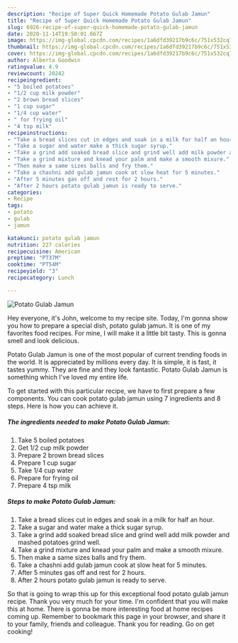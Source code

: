```yaml
---
description: "Recipe of Super Quick Homemade Potato Gulab Jamun"
title: "Recipe of Super Quick Homemade Potato Gulab Jamun"
slug: 6926-recipe-of-super-quick-homemade-potato-gulab-jamun
date: 2020-11-14T19:50:01.667Z
image: https://img-global.cpcdn.com/recipes/1a6dfd39217b9c6c/751x532cq70/potato-gulab-jamun-recipe-main-photo.jpg
thumbnail: https://img-global.cpcdn.com/recipes/1a6dfd39217b9c6c/751x532cq70/potato-gulab-jamun-recipe-main-photo.jpg
cover: https://img-global.cpcdn.com/recipes/1a6dfd39217b9c6c/751x532cq70/potato-gulab-jamun-recipe-main-photo.jpg
author: Alberta Goodwin
ratingvalue: 4.9
reviewcount: 20242
recipeingredient:
- "5 boiled potatoes"
- "1/2 cup milk powder"
- "2 brown bread slices"
- "1 cup sugar"
- "1/4 cup water"
- " for frying oil"
- "4 tsp milk"
recipeinstructions:
- "Take a bread slices cut in edges and soak in a milk for half an hour."
- "Take a sugar and water make a thick sugar syrup."
- "Take a grind add soaked bread slice and grind well add milk powder and mashed potatoes grind well."
- "Take a grind mixture and knead your palm and make a smooth mixure."
- "Then make a same sizes balls and fry them."
- "Take a chashni add gulab jamun cook at slow heat for 5 minutes."
- "After 5 minutes gas off and rest for 2 hours."
- "After 2 hours potato gulab jamun is ready to serve."
categories:
- Recipe
tags:
- potato
- gulab
- jamun

katakunci: potato gulab jamun 
nutrition: 227 calories
recipecuisine: American
preptime: "PT37M"
cooktime: "PT54M"
recipeyield: "3"
recipecategory: Lunch

---
```



![Potato Gulab Jamun](https://img-global.cpcdn.com/recipes/1a6dfd39217b9c6c/751x532cq70/potato-gulab-jamun-recipe-main-photo.jpg)

Hey everyone, it's John, welcome to my recipe site. Today, I'm gonna show you how to prepare a special dish, potato gulab jamun. It is one of my favorites food recipes. For mine, I will make it a little bit tasty. This is gonna smell and look delicious.

Potato Gulab Jamun is one of the most popular of current trending foods in the world. It is appreciated by millions every day. It is simple, it is fast, it tastes yummy. They are fine and they look fantastic. Potato Gulab Jamun is something which I've loved my entire life.




To get started with this particular recipe, we have to first prepare a few components. You can cook potato gulab jamun using 7 ingredients and 8 steps. Here is how you can achieve it.

<!--inarticleads1-->

##### The ingredients needed to make Potato Gulab Jamun:

1. Take 5 boiled potatoes
1. Get 1/2 cup milk powder
1. Prepare 2 brown bread slices
1. Prepare 1 cup sugar
1. Take 1/4 cup water
1. Prepare  for frying oil
1. Prepare 4 tsp milk




<!--inarticleads2-->

##### Steps to make Potato Gulab Jamun:

1. Take a bread slices cut in edges and soak in a milk for half an hour.
1. Take a sugar and water make a thick sugar syrup.
1. Take a grind add soaked bread slice and grind well add milk powder and mashed potatoes grind well.
1. Take a grind mixture and knead your palm and make a smooth mixure.
1. Then make a same sizes balls and fry them.
1. Take a chashni add gulab jamun cook at slow heat for 5 minutes.
1. After 5 minutes gas off and rest for 2 hours.
1. After 2 hours potato gulab jamun is ready to serve.




So that is going to wrap this up for this exceptional food potato gulab jamun recipe. Thank you very much for your time. I'm confident that you will make this at home. There is gonna be more interesting food at home recipes coming up. Remember to bookmark this page in your browser, and share it to your family, friends and colleague. Thank you for reading. Go on get cooking!
